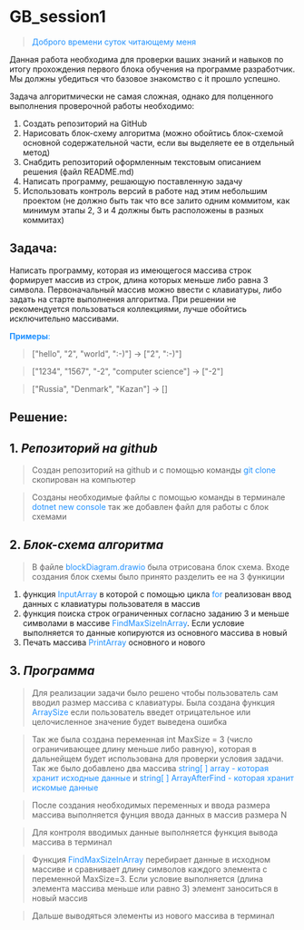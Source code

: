 # GB_session1

> <span style="color:Dodgerblue">Доброго времени суток читающему меня</span>

Данная работа необходима для проверки ваших знаний и навыков по итогу прохождения первого блока обучения на программе разработчик. Мы должны убедиться что базовое знакомство с it прошло успешно.

Задача алгоритмически не самая сложная, однако для полценного выполнения проверочной работы необходимо:
1. Создать репозиторий на GitHub
2. Нарисовать блок-схему алгоритма (можно обойтись блок-схемой основной содержательной части, если вы выделяете ее в отдельный метод)
3. Снабдить репозиторий оформленным текстовым описанием решения (файл README.md)
4. Написать программу, решающую поставленную задачу
5. Использовать контроль версий в работе над этим небольшим проектом (не должно быть так что все залито одним коммитом, как минимум этапы 2, 3 и 4 должны быть расположены в разных коммитах)

## Задача:
Написать программу, которая из имеющегося массива строк формирует массив из строк, длина которых меньше либо равна 3 символа. Первоначальный массив можно ввести с клавиатуры, либо задать на старте выполнения алгоритма. При решении не рекомендуется пользоваться коллекциями, лучше обойтись исключительно массивами.

<span style="color:Dodgerblue">**Примеры**:</span>

> ["hello", "2", "world", ":-)"] -> ["2", ":-)"]

> ["1234", "1567", "-2", "computer science"] -> ["-2"]

> ["Russia", "Denmark", "Kazan"] -> []

## Решение:

## 1. ***Репозиторий на github***

> Создан репозиторий на github и с помощью команды <span style="color:Dodgerblue">git clone</span> скопирован на компьютер

> Созданы необходимые файлы с помощью команды в терминале <span style="color:Dodgerblue">dotnet new console</span> так же добавлен файл для работы с блок схемами

## 2. ***Блок-схема алгоритма***

> В файле <span style="color:Dodgerblue">blockDiagram.drawio</span> была отрисована блок схема. Входе создания блок схемы было принято разделить ее на 3 функиции
1. функция <span style="color:Dodgerblue">InputArray</span> в которой с помощью цикла <span style="color:Dodgerblue">for</span> реализован ввод данных с клавиатуры пользователя в массив
2. функция поиска строк ограниченных согласно заданию 3 и меньше символами в массиве <span style="color:Dodgerblue">FindMaxSizeInArray</span>. Если условие выполняется то данные копируются из основного массива в новый
3. Печать массива <span style="color:Dodgerblue">PrintArray</span> основного и нового

## 3. ***Программа***
> Для реализации задачи было решено чтобы пользователь сам вводил размер массива с клавиатуры. Была создана функция <span style="color:Dodgerblue">ArraySize</span> если пользователь введет отрицательное или целочисленное значение будет выведена ошибка

> Так же была создана переменная int MaxSize = 3 (число ограничивающее длину меньше либо равную), которая в дальнейщем будет использована для проверки условия задачи. Так же было добавлено два массива <span style="color:Dodgerblue">string[ ] array - которая хранит исходные данные</span> и <span style="color:Dodgerblue">string[ ] ArrayAfterFind - которая хранит искомые данные</span>

> После создания необходимых переменных и ввода размера массива выполняется фунция ввода данных в массив размера N

> Для контроля вводимых данные выполняется функция вывода массива в терминал

> Функция <span style="color:Dodgerblue">FindMaxSizeInArray</span> перебирает данные в исходном массиве и сравнивает длину символов каждого элемента с переменной MaxSize=3. Если условие выполняется (длина элемента массива меньше или равно 3) элемент заноситься в новый массив

> Дальше выводяться элементы из нового массива в терминал